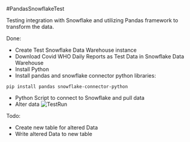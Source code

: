 #PandasSnowflakeTest

Testing integration with Snowflake and utilizing Pandas framework to transform the data.

Done:
- Create Test Snowflake Data Warehouse instance
- Download Covid WHO Daily Reports as Test Data in Snowflake Data Warehouse
- Install Python
- Install pandas and snowflake connector python libraries:
```
pip install pandas snowflake-connector-python
```
- Python Script to connect to Snowflake and pull data
- Alter data 
![TestRun](https://github.com/user-attachments/assets/a0e7367d-a111-414d-ab62-613ff68f44fc)

Todo:
- Create new table for altered Data
- Write altered Data to new table

